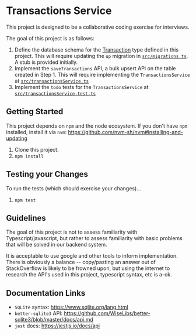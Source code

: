 # Transactions Service

This project is designed to be a collaborative coding exercise for interviews.

The goal of this project is as follows:

1. Define the database schema for the [Transaction](./src/types.ts#L24) type defined in this project. This will require updating the `up` migration in [`src/migrations.ts`](./src/migrations.ts#L8). A stub is provided initially.
2. Implement the `saveTransactions` API, a bulk upsert API on the table created in Step 1. This will require implementing the `TransactionsService` at [`src/transactionsService.ts`](./src/transactionsService.ts#L4)
3. Implement the `todo` tests for the `TransactionsService` at [`src/transactionsService.test.ts`](./src/transactionsService.test.ts#L32)

## Getting Started

This project depends on `npm` and the node ecosystem. If you don't have `npm` installed, install it via `nvm`: <https://github.com/nvm-sh/nvm#installing-and-updating>

1. Clone this project.
2. `npm install`

## Testing your Changes

To run the tests (which should exercise your changes)...

1. `npm test`

## Guidelines

The goal of this project is not to assess familiarity with Typescript/javascript, but rather to assess familiarity with basic problems that will be solved in our backend system.

It is acceptable to use google and other tools to inform implementation. There is obviously a balance -- copy/pasting an answer out of StackOverflow is likely to be frowned upon, but using the internet to research the API's used in this project, typescript syntax, etc is a-ok.

## Documentation Links

-   `SQLite` syntax: <https://www.sqlite.org/lang.html>
-   `better-sqlite3` API: <https://github.com/WiseLibs/better-sqlite3/blob/master/docs/api.md>
-   `jest` docs: <https://jestjs.io/docs/api>
